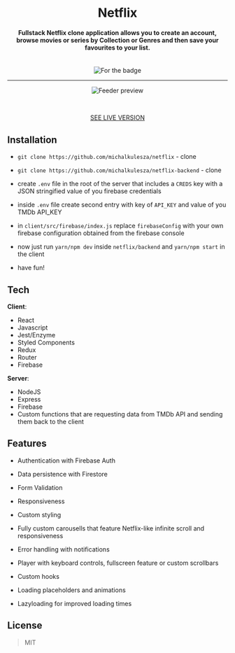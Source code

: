 <h1  align="center">Netflix</h1>

<h4  align="center">Fullstack Netflix clone application allows you to create an account, browse movies or series by Collection or Genres and then save your favourites to your list.<br>
</h4>

<br>
<center><img  src="https://forthebadge.com/images/badges/uses-badges.svg"  alt="For the badge"></center>


---

<p  align="center">

<img  align="center"  src="https://mkulesza.com/static/media/netflix.44e2e79b.jpg"  alt="Feeder preview" />

</p>

<p  align="center">
<br>
<center><a  href="https://xcxz-netflix.netlify.app/">SEE LIVE VERSION</center>


</a>

</p>

## Installation

- `git clone https://github.com/michalkulesza/netflix` - clone

- `git clone https://github.com/michalkulesza/netflix-backend` - clone

- create `.env` file in the root of the server that includes a `CREDS` key with a JSON stringified value of you firebase credentials

- inside `.env` file create second entry with key of `API_KEY` and value of you TMDb API_KEY

- in `client/src/firebase/index.js` replace `firebaseConfig` with your own firebase configuration obtained from the firebase console

- now just run `yarn/npm dev` inside `netflix/backend` and `yarn/npm start` in the client

- have fun!

## Tech

**Client**:

- React
- Javascript
- Jest/Enzyme
- Styled Components
- Redux
- Router
- Firebase

**Server**:

- NodeJS
- Express
- Firebase
- Custom functions that are requesting data from TMDb API and sending them back to the client

## Features

- Authentication with Firebase Auth

- Data persistence with Firestore

- Form Validation

- Responsiveness

- Custom styling

- Fully custom carousells that feature Netflix-like infinite scroll and responsiveness

- Error handling with notifications

- Player with keyboard controls, fullscreen feature or custom scrollbars

- Custom hooks

- Loading placeholders and animations

- Lazyloading for improved loading times

## License

> MIT
